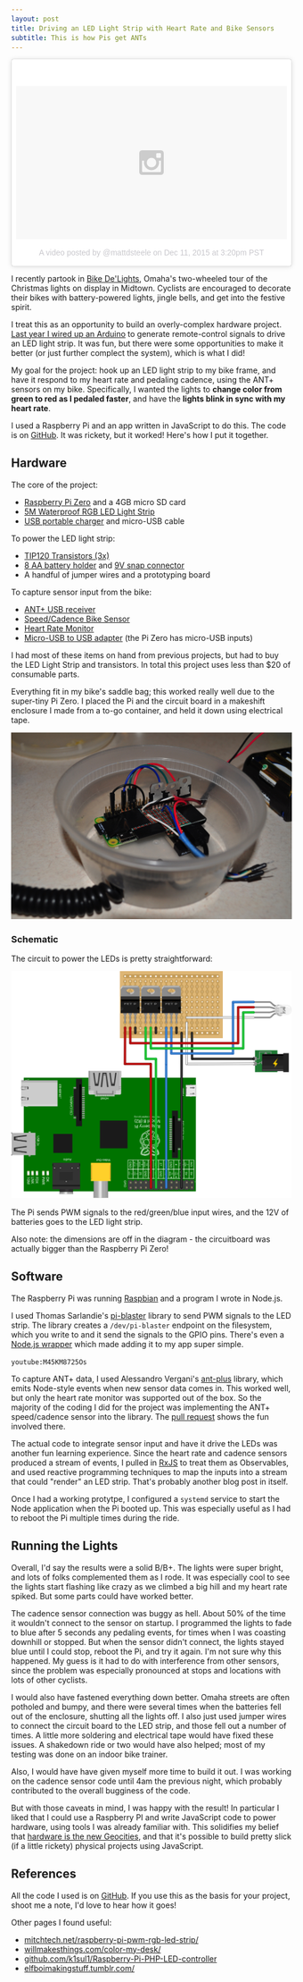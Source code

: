 ```yaml
---
layout: post
title: Driving an LED Light Strip with Heart Rate and Bike Sensors
subtitle: This is how Pis get ANTs
---
```


<blockquote class="instagram-media" data-instgrm-version="6" style=" background:#FFF; border:0; border-radius:3px; box-shadow:0 0 1px 0 rgba(0,0,0,0.5),0 1px 10px 0 rgba(0,0,0,0.15); margin: 1px; max-width:658px; padding:0; width:99.375%; width:-webkit-calc(100% - 2px); width:calc(100% - 2px);"><div style="padding:8px;"> <div style=" background:#F8F8F8; line-height:0; margin-top:40px; padding:28.125% 0; text-align:center; width:100%;"> <div style=" background:url(data:image/png;base64,iVBORw0KGgoAAAANSUhEUgAAACwAAAAsCAMAAAApWqozAAAAGFBMVEUiIiI9PT0eHh4gIB4hIBkcHBwcHBwcHBydr+JQAAAACHRSTlMABA4YHyQsM5jtaMwAAADfSURBVDjL7ZVBEgMhCAQBAf//42xcNbpAqakcM0ftUmFAAIBE81IqBJdS3lS6zs3bIpB9WED3YYXFPmHRfT8sgyrCP1x8uEUxLMzNWElFOYCV6mHWWwMzdPEKHlhLw7NWJqkHc4uIZphavDzA2JPzUDsBZziNae2S6owH8xPmX8G7zzgKEOPUoYHvGz1TBCxMkd3kwNVbU0gKHkx+iZILf77IofhrY1nYFnB/lQPb79drWOyJVa/DAvg9B/rLB4cC+Nqgdz/TvBbBnr6GBReqn/nRmDgaQEej7WhonozjF+Y2I/fZou/qAAAAAElFTkSuQmCC); display:block; height:44px; margin:0 auto -44px; position:relative; top:-22px; width:44px;"></div></div><p style=" color:#c9c8cd; font-family:Arial,sans-serif; font-size:14px; line-height:17px; margin-bottom:0; margin-top:8px; overflow:hidden; padding:8px 0 7px; text-align:center; text-overflow:ellipsis; white-space:nowrap;"><a href="https://www.instagram.com/p/_K3TQNH-fK/" style=" color:#c9c8cd; font-family:Arial,sans-serif; font-size:14px; font-style:normal; font-weight:normal; line-height:17px; text-decoration:none;" target="_blank">A video posted by @mattdsteele</a> on <time style=" font-family:Arial,sans-serif; font-size:14px; line-height:17px;" datetime="2015-12-11T23:20:29+00:00">Dec 11, 2015 at 3:20pm PST</time></p></div></blockquote>
<script async defer src="//platform.instagram.com/en_US/embeds.js"></script>

I recently partook in [Bike De'Lights][event], Omaha's two-wheeled tour of the Christmas lights on display in Midtown.
Cyclists are encouraged to decorate their bikes with battery-powered lights, jingle bells, and get into the festive spirit.

I treat this as an opportunity to build an overly-complex hardware project.
[Last year I wired up an Arduino][2014] to generate remote-control signals to drive an LED light strip.
It was fun, but there were some opportunities to make it better (or just further complect the system), which is what I did!

My goal for the project: hook up an LED light strip to my bike frame, and have it respond to my heart rate and pedaling cadence, using the ANT+ sensors on my bike.
Specifically, I wanted the lights to **change color from green to red as I pedaled faster**, and have the **lights blink in sync with my heart rate**.

I used a Raspberry Pi and an app written in JavaScript to do this. The code is on [GitHub][github]. It was rickety, but it worked! Here's how I put it together.

## Hardware

The core of the project:

- [Raspberry Pi Zero](https://www.raspberrypi.org/blog/raspberry-pi-zero/) and a 4GB micro SD card
- [5M Waterproof RGB LED Light Strip](https://web.archive.org/web/20201119215030/https://www.amazon.com/gp/product/B00DTOAWZ2)
- [USB portable charger](https://web.archive.org/web/20160313113230/http://www.amazon.com:80/Energizer-Portable-Smartphone-Charger-smartphones/dp/B0092MD8P6) and micro-USB cable

To power the LED light strip:

- [TIP120 Transistors (3x)](https://www.radioshack.com/products/tip120-transistor?variant=5717612869)
- [8 AA battery holder](https://www.radioshack.com/products/radioshack-8-aa-battery-holder?variant=5717214213) and [9V snap connector](https://www.radioshack.com/products/radioshack-heavy-duty-9v-snap-connectors?variant=5717208197)
- A handful of jumper wires and a prototyping board

To capture sensor input from the bike:

- [ANT+ USB receiver](https://www.amazon.com/gp/product/B004YJSD20)
- [Speed/Cadence Bike Sensor](https://www.amazon.com/Garmin-Speed-Cadence-Bike-Sensor/dp/B000BFNOT8)
- [Heart Rate Monitor](https://buy.garmin.com/en-US/US/shop-by-accessories/fitness-sensors/hrm-run-/prod133715.html)
- [Micro-USB to USB adapter](https://www.amazon.com/gp/product/B015XA3W0G) (the Pi Zero has micro-USB inputs)

I had most of these items on hand from previous projects, but had to buy the LED Light Strip and transistors.
In total this project uses less than \$20 of consumable parts.

Everything fit in my bike's saddle bag; this worked really well due to the super-tiny Pi Zero.
I placed the Pi and the circuit board in a makeshift enclosure I made from a to-go container, and held it down using electrical tape.

![Container](../images/bdl2.jpg)

### Schematic

The circuit to power the LEDs is pretty straightforward:

![Schematic](../images/raspberry-pi-schematic.svg)

The Pi sends PWM signals to the red/green/blue input wires, and the 12V of batteries goes to the LED light strip.

Also note: the dimensions are off in the diagram - the circuitboard was actually bigger than the Raspberry Pi Zero!

## Software

The Raspberry Pi was running [Raspbian](https://www.raspberrypi.org/downloads/raspbian/) and a program I wrote in Node.js.

I used Thomas Sarlandie's [pi-blaster](https://github.com/sarfata/pi-blaster) library to send PWM signals to the LED strip.
The library creates a `/dev/pi-blaster` endpoint on the filesystem, which you write to and it send the signals to the GPIO pins.
There's even a [Node.js wrapper](https://github.com/sarfata/pi-blaster.js) which made adding it to my app super simple.

`youtube:M45KM8725Os`

To capture ANT+ data, I used Alessandro Vergani's [ant-plus](https://github.com/Loghorn/ant-plus) library, which emits Node-style events when new sensor data comes in.
This worked well, but only the heart rate monitor was supported out of the box.
So the majority of the coding I did for the project was implementing the ANT+ speed/cadence sensor into the library.
The [pull request](https://github.com/Loghorn/ant-plus/pull/4) shows the fun involved there.

The actual code to integrate sensor input and have it drive the LEDs was another fun learning experience.
Since the heart rate and cadence sensors produced a stream of events, I pulled in [RxJS](https://github.com/Reactive-Extensions/RxJS) to treat them as Observables, and used reactive programming techniques to map the inputs into a stream that could "render" an LED strip.
That's probably another blog post in itself.

Once I had a working protytpe, I configured a `systemd` service to start the Node application when the Pi booted up.
This was especially useful as I had to reboot the Pi multiple times during the ride.

## Running the Lights

Overall, I'd say the results were a solid B/B+.
The lights were super bright, and lots of folks complemented them as I rode.
It was especially cool to see the lights start flashing like crazy as we climbed a big hill and my heart rate spiked.
But some parts could have worked better.

The cadence sensor connection was buggy as hell.
About 50% of the time it wouldn't connect to the sensor on startup.
I programmed the lights to fade to blue after 5 seconds any pedaling events, for times when I was coasting downhill or stopped.
But when the sensor didn't connect, the lights stayed blue until I could stop, reboot the Pi, and try it again.
I'm not sure why this happened.
My guess is it had to do with interference from other sensors, since the problem was especially pronounced at stops and locations with lots of other cyclists.

I would also have fastened everything down better.
Omaha streets are often potholed and bumpy, and there were several times when the batteries fell out of the enclosure, shutting all the lights off.
I also just used jumper wires to connect the circuit board to the LED strip, and those fell out a number of times.
A little more soldering and electrical tape would have fixed these issues.
A shakedown ride or two would have also helped; most of my testing was done on an indoor bike trainer.

Also, I would have have given myself more time to build it out.
I was working on the cadence sensor code until 4am the previous night, which probably contributed to the overall bugginess of the code.

But with those caveats in mind, I was happy with the result!
In particular I liked that I could use a Raspberry PI and write JavaScript code to power hardware, using tools I was already familiar with.
This solidifies my belief that [hardware is the new Geocities](/hardware-is-the-new-geocities), and that it's possible to build pretty slick (if a little rickety) physical projects using JavaScript.

## References

All the code I used is on [GitHub][github].
If you use this as the basis for your project, shoot me a note, I'd love to hear how it goes!

Other pages I found useful:

- [mitchtech.net/raspberry-pi-pwm-rgb-led-strip/](https://mitchtech.net/raspberry-pi-pwm-rgb-led-strip/)
- [willmakesthings.com/color-my-desk/](https://web.archive.org/web/20151221072146/http://willmakesthings.com:80/color-my-desk/)
- [github.com/k1sul1/Raspberry-Pi-PHP-LED-controller](https://github.com/k1sul1/Raspberry-Pi-PHP-LED-controller#whatsneeded)
- [elfboimakingstuff.tumblr.com/](https://elfboimakingstuff.tumblr.com/post/132956410578/raspberry-pi-pwm-rgb-led-strip)

[event]: https://www.facebook.com/events/1093828353982844/
[2014]: /arduino-bike-lights/
[github]: https://github.com/mattdsteele/raspberry-pi-bike-leds
